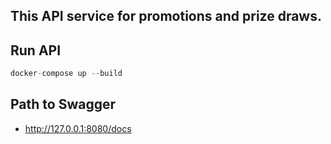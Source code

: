## This API service for promotions and prize draws.

## Run API

```groovy
docker-compose up --build
```

## Path to Swagger

- http://127.0.0.1:8080/docs